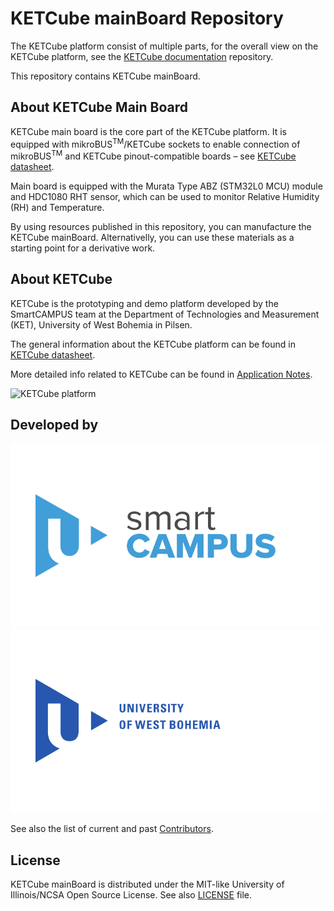 # KETCube mainBoard Repository

The KETCube platform consist of multiple parts, for the overall view on the 
KETCube platform, see the 
[KETCube documentation](https://github.com/SmartCAMPUSZCU/KETCube-docs)
repository.

This repository contains KETCube mainBoard.

## About KETCube Main Board
KETCube main board is the core part of the KETCube platform.  It is 
equipped with mikroBUS<sup>TM</sup>/KETCube sockets to enable connection of
mikroBUS<sup>TM</sup> and KETCube pinout-compatible boards – see 
[KETCube datasheet](https://github.com/SmartCAMPUSZCU/KETCube-docs/blob/master/KETCubeDatasheet.pdf).

Main board is equipped with the Murata Type ABZ (STM32L0 MCU) module 
and HDC1080 RHT sensor, which can be used to monitor 
Relative Humidity (RH) and Temperature.

By using resources published in this repository, you can manufacture 
the KETCube mainBoard. Alternativelly, you can use these materials 
as a starting point for a derivative work.

## About KETCube

KETCube is the prototyping and demo platform developed by the SmartCAMPUS team 
at the Department of Technologies and Measurement (KET), 
University of West Bohemia in Pilsen.

The general information about the KETCube platform can be found in 
[KETCube datasheet](https://github.com/SmartCAMPUSZCU/KETCube-docs/blob/master/KETCubeDatasheet.pdf).

More detailed info related to KETCube can be found in 
[Application Notes](https://github.com/SmartCAMPUSZCU/KETCube-docs/tree/master/appNotes).

![KETCube platform](https://github.com/SmartCAMPUSZCU/KETCube-docs/blob/master/resources/images/ketCube_all_photo_webQ.jpg)

## Developed by

[![SmartCAMPUS ZCU](https://github.com/SmartCAMPUSZCU/KETCube-docs/blob/master/resources/images/smartCAMPUSZCU_logo.svg)](https://www.smartcampus.cz/en)
[![ZCU](https://github.com/SmartCAMPUSZCU/KETCube-docs/blob/master/resources/images/ZCU_logotype.svg)](https://www.zcu.cz/en)

See also the list of current and past 
[Contributors](https://github.com/SmartCAMPUSZCU/KETCube-mainBoard/blob/master/CONTRIBUTORS).

## License

KETCube mainBoard is distributed under the MIT-like University of Illinois/NCSA Open Source 
License. 
See also 
[LICENSE](https://github.com/SmartCAMPUSZCU/KETCube-mainBoard/blob/master/LICENSE) file.
